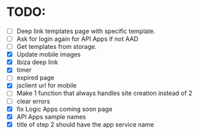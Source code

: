 # TODO:

- [ ] Deep link templates page with specific template.
- [ ] Ask for login again for API Apps if not AAD
- [ ] Get templates from storage.
- [X] Update mobile images
- [X] Ibiza deep link
- [X] timer
- [ ] expired page
- [X] jsclient url for mobile
- [ ] Make 1 function that always handles site creation instead of 2
- [ ] clear errors
- [X] fix Logic Apps coming soon page
- [X] API Apps sample names
- [X] title of step 2 should have the app service name